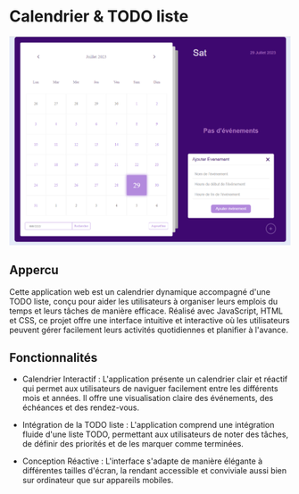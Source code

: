 # Calendrier & TODO liste

![](AppercuAppli.png)

## Appercu
Cette application web est un calendrier dynamique accompagné d'une TODO liste, conçu pour aider les utilisateurs à organiser leurs emplois du temps et leurs tâches de manière efficace. Réalisé avec JavaScript, HTML et CSS, ce projet offre une interface intuitive et interactive où les utilisateurs peuvent gérer facilement leurs activités quotidiennes et planifier à l'avance.

## Fonctionnalités

- Calendrier Interactif : L'application présente un calendrier clair et réactif qui permet aux utilisateurs de naviguer facilement entre les différents mois et années. Il offre une visualisation claire des événements, des échéances et des rendez-vous.

- Intégration de la TODO liste : L'application comprend une intégration fluide d'une liste TODO, permettant aux utilisateurs de noter des tâches, de définir des priorités et de les marquer comme terminées.

- Conception Réactive : L'interface s'adapte de manière élégante à différentes tailles d'écran, la rendant accessible et conviviale aussi bien sur ordinateur que sur appareils mobiles.
